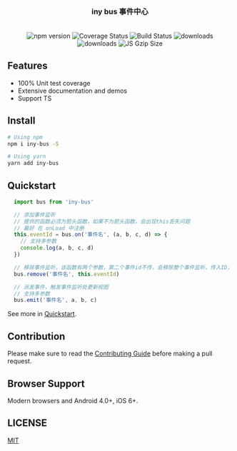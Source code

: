
<h3 align="center" style="margin: 30px 0 35px;">iny bus 事件中心</h3>

<p align="center">
    <img src="https://img.shields.io/npm/v/iny-bus.svg?style=flat-square" alt="npm version" />
    <img src="https://img.shields.io/codecov/c/github/youzan/iny-bus/dev.svg?style=flat-square" alt="Coverage Status" />
    <img src="https://travis-ci.org/youzan/iny-bus.svg?branch=master" alt="Build Status" />
    <img src="https://img.shields.io/npm/dt/iny-bus.svg?style=flat-square" alt="downloads" />
    <img src="https://img.shields.io/npm/dm/iny-bus.svg?style=flat-square" alt="downloads" />
    <img src="https://img.badgesize.io/https://unpkg.com/iny-bus/lib/iny-bus.es5.js?compression=gzip&style=flat-square&label=JS%20gzip%20size" alt="JS Gzip Size" />
</p>

## Features

* 100% Unit test coverage
* Extensive documentation and demos
* Support TS

## Install

```bash
# Using npm
npm i iny-bus -S

# Using yarn
yarn add iny-bus
```

## Quickstart


```javascript
  import bus from 'iny-bus'

  // 添加事件监听
  // 提供的函数必须为箭头函数，如果不为箭头函数，会出现this丢失问题
  // 最好 在 onLoad 中注册 
  this.eventId = bus.on('事件名', (a, b, c, d) => {
    // 支持多参数
    console.log(a, b, c, d)
  })

  // 移除事件监听，该函数有两个参数，第二个事件id不传，会移除整个事件监听，传入ID，会移除该页面的事件监听，避免内存泄漏, 在添加事件监听后，页面卸载(onUnload)时必须移除
  bus.remove('事件名', this.eventId)

  // 派发事件，触发事件监听处更新视图
  // 支持多参数
  bus.emit('事件名', a, b, c)

```

See more in [Quickstart](https://youzan.github.io/iny-bus/quickstart).

## Contribution

Please make sure to read the [Contributing Guide](./.github/CONTRIBUTING.md) before making a pull request.

## Browser Support

Modern browsers and Android 4.0+, iOS 6+.


<!-- ## Preview

You can scan the following QR code to access the demo：

<img src="https://img.yzcdn.cn/iny-bus/preview_qrcode_20180528.png" width="220" height="220" > -->

<!-- ## Wechat Group

Scan the qrcode to join our wechat discussion group, please note that you want to join iny-bus discussion group.

<img src="https://img.yzcdn.cn/iny-bus/wechat_20180606.png" width="220" height="292" > -->

## LICENSE

[MIT](https://en.wikipedia.org/wiki/MIT_License)
